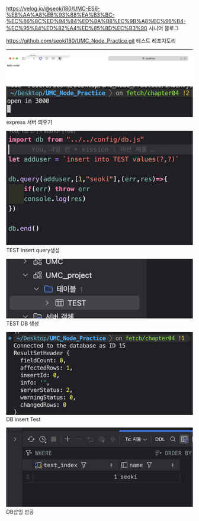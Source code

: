 <https://velog.io/@seoki180/UMC-ES6-%EB%AA%A8%EB%93%88%EA%B3%BC-%EC%86%8C%ED%94%84%ED%8A%B8%EC%9B%A8%EC%96%B4-%EC%95%84%ED%82%A4%ED%85%8D%EC%B3%90>
시니어 블로그

<https://github.com/seoki180/UMC_Node_Practice.git>
테스트 레포지토리

---

![](image-3.png)

![](image-4.png)
express 서버 띄우기

![](image-5.png)
TEST insert query생성

![](image.png)
TEST DB 생성

![](image-1.png)
DB insert Test

![](image-2.png)
DB삽입 성공
